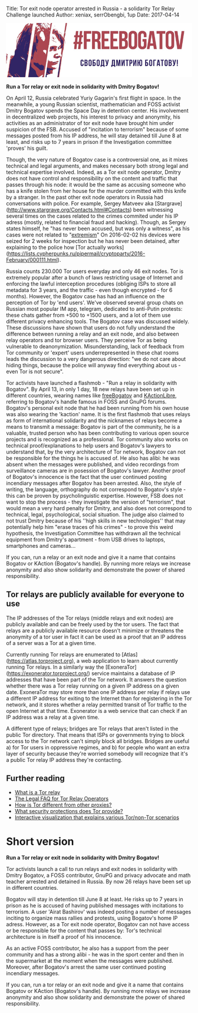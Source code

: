 Title: Tor exit node operator arrested in Russia - a solidarity Tor Relay Challenge launched
Author: xeniax, serrObengbi, 1up
Date: 2017-04-14

![Free Dmitry Bogatov](images/freebogatov.png)

**Run a Tor relay or exit node in solidarity with Dmitry Bogatov!**

On April 12, Russia celebrated Yuriy Gagarin's first flight in space. In the
meanwhile, a young Russian scientist, mathematician and FOSS activist Dmitry
Bogatov spends the Space Day in detention center. His involvement in
decentralized web projects, his interest to privacy and anonymity, his
activities as an administrator of tor exit node have brought him under
suspicion of the FSB. Accused of "incitation to terrorism" because of some
messages posted from his IP address, he will stay detained till June 8 at
least, and risks up to 7 years in prison if the Investigation committee
'proves' his guilt.

Though, the very nature of Bogatov case is a controversial one, as it mixes
technical and legal arguments, and makes necessary both strong legal and
technical expertise involved. Indeed, as a Tor exit node operator, Dmitry does
not have control and responsibility on the content and traffic that passes
through his node: it would be the same as accusing someone who has a knife
stolen from her house for the murder committed with this knife by a stranger.
In the past other exit node operators in Russia had conversations with police.
For example, Sergey Matveev aka [Stargrave]
(http://www.stargrave.org/Contacts.html#Contacts) been witnessing several times
on the cases related to the crimes commited under his IP adress (mostly,
related to financial fraud and hacking). Though, as Sergey states himself, he
"has never been accused, but was only a witness", as his cases were not related
to "[extremism](https://geektimes.ru/post/287944/#comment_9998470)" On
2016-02-02 his devices were seized for 2 weeks for inspection but he has never
been detained, after explaining to the police how [Tor actually works]
(https://lists.cypherpunks.ru/pipermail/cryptoparty/2016-February/000111.html).

Russia counts 230.000 Tor users everyday and only 46 exit nodes. Tor is
extremely popular after a bunch of laws restricting usage of Internet and
enforcing the lawful interception procedures (obliging ISPs to store all
metadata for 3 years, and the traffic - even though encrypted - for 6 months).
However, the Bogatov case has had an influence on the perception of Tor by 'end
users'. We've observed several group chats on Russian most popular IM app,
telegram, dedicated to anti-Putin protests: these chats gather from +500 to
+1500 users, and a lot of them use different privacy enhancing tools. The
Bogatov case was discussed widely. These discussions have shown that users do
not fully understand the difference between running a relay and an exit node,
and also between relay operators and tor browser users. They perceive Tor as
being vulnerable to deanonymization. Misunderstanding, lack of feedback from
Tor community or 'expert' users underrepresented in these chat rooms leads the
discussion to a very dangerous direction: "we do not care about hiding things,
because the police will anyway find everything about us - even Tor is not
secure".

Tor activists have launched a flashmob - "Run a relay in solidarity with
Bogatov". By April 13, in only 1 day, 18 new relays have been set up in
different countries, wearing names like
[freeBogatov](https://atlas.torproject.org/#search/Bogatov) and
[KActionLibre](https://atlas.torproject.org/#search/KActionLibre), referring
to Bogatov's handle famous in FOSS and GnuPG forums. Bogatov's personal exit
node that he had been running from his own house was also wearing the 'kaction'
name. It is the first flashmob that uses relays as form of international
solidarity and the nicknames of relays become a means to transmit a message:
Bogatov is part of the community, he is a valuable, trusted person who has been
contributing to various open source projects and is recognized as a
professional. Tor community also works on technical proof/explanations to help
users and Bogatov's lawyers to understand that, by the very architecture of Tor
network, Bogatov can not be responsible for the things he is accused of. He
also has alibi: he was absent when the messages were published, and video
recordings from surveillance cameras are in posession of Bogatov's lawyer.
Another proof of Bogatov's innocence is the fact that the user continued
posting incendiary messages after Bogatov has been arrested. Also, the style
of writing, the language, orthography do not correspond to Bogatov's style -
this can be proven by psycholinguistic expertise. However, FSB does not want to
stop the process - they investigate the version of "terrorism", that would mean
a very hard penalty for Dmitry, and also does not correspond to technical,
legal, psychological, social situation. The judge also claimed to not trust
Dmitry because of his ''high skills in new technologies'' that may potentially
help him "erase traces of his crimes" - to prove this weird hypothesis, the
Investigation Committee has withdrawn all the technical equipment from Dmitry's
apartment - from USB drives to laptops, smartphones and cameras...

If you can, run a relay or an exit node and give it a name that contains
Bogatov or KAction (Bogatov's handle). By running more relays we
increase anonymity and also show solidarity and demonstrate the power of
shared responsibility.

## Tor relays are publicly available for everyone to use

The IP addresses of the Tor relays (middle relays and exit nodes) are publicly
available and can be freely used by the tor users. The fact that relays are a
publicly available resource doesn't minimize or threatens the anonymity of a
tor user in fact it can be used as a proof that an IP address of a server was a
Tor at a given time.

Currently running Tor relays are enumerated to [Atlas]
(https://atlas.torproject.org), a web application to learn about currently
running Tor relays. In a similarly way the [ExoneraTor]
(https://exonerator.torproject.org/) service maintains a database of IP
addresses that have been part of the Tor network. It answers the question
whether there was a Tor relay running on a given IP address on a given date.
ExoneraTor may store more than one IP address per relay if relays use a
different IP address for exiting to the Internet than for registering in the
Tor network, and it stores whether a relay permitted transit of Tor traffic to
the open Internet at that time. Exonerator is a web service that can check if
an IP address was a relay at a given time.

A different type of relays; bridges are Tor relays that aren't listed in the
public Tor directory. That means that ISPs or governments trying to block
access to the Tor network can't simply block all bridges. Bridges are useful
a) for Tor users in oppressive regimes, and b) for people who want an extra
layer of security because they're worried somebody will recognize that it's a
public Tor relay IP address they're contacting.

## Further reading

* [What is a Tor relay](https://www.eff.org/torchallenge/what-is-tor.html)
* [The Legal FAQ for Tor Relay Operators](https://www.torproject.org/eff/tor-legal-faq.html.en)
* [How is Tor different from other proxies?](https://www.torproject.org/docs/faq.html.en#Torisdifferent)
* [What security protections does Tor provide?](https://www.torproject.org/docs/faq.html.en#WhatProtectionsDoesTorProvide)
* [Interactive visualization that explains various Tor/non-Tor scenarios]( https://www.eff.org/pages/tor-and-https)

# Short version

**Run a Tor relay or exit node in solidarity with Dmitry Bogatov!**

Tor activists launch a call to run relays and exit nodes in solidarity with
Dmitry Bogatov, a FOSS contributor, GnuPG and privacy advocate and math teacher
arrested and detained in Russia. By now 26 relays have been set up in different
countries.

Bogatov will stay in detention till June 8 at least. He risks up to 7 years in
prison as he is accused of having published messages with incitations to
terrorism. A user 'Airat Bashirov' was indeed posting a number of messages
inciting to organize mass rallies and protests, using Bogatov's home IP adress.
However, as a Tor exit node operator, Bogatov can not have access or be
responsible for the content that passes by: Tor's technical architecture is in
itself a proof of his innocence.

As an active FOSS contributor, he also has a support from the peer community
and has a strong alibi - he was in the sport center and then in the supermarket
at the moment when the messages were published. Moreover, after Bogatov's
arrest the same user continued posting incendiary messages.

If you can, run a tor relay or an exit node and give it a name that contains
Bogatov or KAction (Bogatov's handle). By running more relays we increase
anonymity and also show solidarity and demonstrate the power of shared
responsibility.
